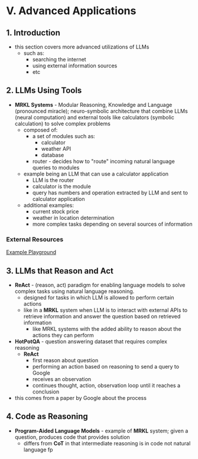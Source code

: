 # V. Advanced Applications

## 1. Introduction

- this section covers more advanced utilizations of LLMs
  - such as:
    - searching the internet
    - using external information sources
    - etc

## 2. LLMs Using Tools

- **MRKL Systems** - Modular Reasoning, Knowledge and Language (pronounced miracle); neuro-symbolic architecture that combine LLMs (neural computation) and external tools like calculators (symbolic calculation) to solve complex problems
  - composed of:
    - a set of modules such as:
      - calculator
      - weather API
      - database
    - router - decides how to "route" incoming natural language queries to modules
  - example being an LLM that can use a calculator application
    - LLM is the router
    - calculator is the module
    - query has numbers and operation extracted by LLM and sent to calculator application
  - additional examples:
    - current stock price
    - weather in location determination
    - more complex tasks depending on several sources of information

### External Resources

[Example Playground](https://dust.tt/w/ddebdfcdde/a/98bdd65cb7)

## 3. LLMs that Reason and Act

- **ReAct** - (reason, act) paradigm for enabling language models to solve complex tasks using natural language reasoning.
  - designed for tasks in which LLM is allowed to perform certain actions
  - like in a **MRKL** system when LLM is to interact with external APIs to retrieve information and answer the question based on retrieved information
    - like MRKL systems with the added ability to reason about the actions they can perform
- **HotPotQA** - question answering dataset that requires complex reasoning
  - **ReAct**
    - first reason about question
    - performing an action based on reasoning to send a query to Google
    - receives an observation
    - continues thought, action, observation loop until it reaches a conclusion
- this comes from a paper by Google about the process

## 4. Code as Reasoning

- **Program-Aided Language Models** - example of **MRKL** system; given a question, produces code that provides solution
  - differs from **CoT** in that intermediate reasoning is in code not natural language fp

